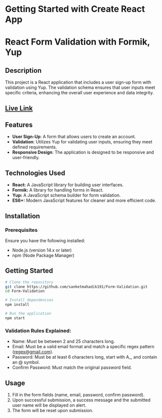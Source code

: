 # Getting Started with Create React App

# React Form Validation with Formik, Yup

## Description
This project is a React application that includes a user sign-up form with validation using Yup. The validation schema ensures that user inputs meet specific criteria, enhancing the overall user experience and data integrity.

## [Live Link](https://formicformvalidation.vercel.app/)

## Features
- **User Sign-Up**: A form that allows users to create an account.
- **Validation**: Utilizes Yup for validating user inputs, ensuring they meet defined requirements.
- **Responsive Design**: The application is designed to be responsive and user-friendly.

## Technologies Used

- **React:** A JavaScript library for building user interfaces.
- **Formik:** A library for handling forms in React.
- **Yup:** A JavaScript schema builder for form validation.
- **ES6+:** Modern JavaScript features for cleaner and more efficient code.

## Installation

### Prerequisites
Ensure you have the following installed:
- Node.js (version 14.x or later)
- npm (Node Package Manager)

## Getting Started

```bash
# Clone the repository
git clone https://github.com/sanketmahadik191/Form-Validation.git
cd Form-Validation

# Install dependencies
npm install

# Run the application
npm start
```

### Validation Rules Explained:

- Name: Must be between 2 and 25 characters long.
- Email: Must be a valid email format and match a specific regex pattern (regex@gmail.com).
- Password: Must be at least 6 characters long, start with  A_, and contain an @ symbol.
- Confirm Password: Must match the original password field.

## Usage

1. Fill in the form fields (name, email, password, confirm password).
2. Upon successful submission, a success message and the submitted user name will be displayed on alert.
3. The form will be reset upon submission.

